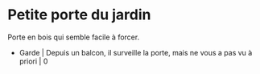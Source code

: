 # Petite porte du jardin

Porte en bois qui semble facile à forcer.

* Garde | Depuis un balcon, il surveille la porte, mais ne vous a pas vu à priori | 0
